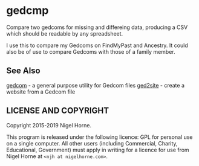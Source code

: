 # gedcmp

Compare two gedcoms for missing and differeing data,
producing a CSV which should be readable by any spreadsheet.

I use this to compare my Gedcoms on FindMyPast and Ancestry.
It could also be of use to compare Gedcoms with those of a family member.

## See Also

[gedcom](https://github.com/nigelhorne/gedcom) - a general purpose utility for Gedcom files
[ged2site](https://github.com/nigelhorne/ged2site) - create a website from a Gedcom file

## LICENSE AND COPYRIGHT

Copyright 2015-2019 Nigel Horne.

This program is released under the following licence:
GPL for personal use on a single computer.
All other users (including Commercial, Charity, Educational, Government)
must apply in writing for a licence for use from Nigel Horne at
`<njh at nigelhorne.com>`.
